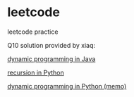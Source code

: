 # leetcode
leetcode practice

Q10 solution provided by xiaq: 

[dynamic programming in Java](https://gist.github.com/xiaq/74cbe74fdb13dec5e735aa3d04157996)

[recursion in Python](https://gist.github.com/xiaq/413fdf1c867bbfab2c0153734462fa42)

[dynamic programming in Python (memo)](https://gist.github.com/xiaq/6f0a03c46748e5b0a2e32fc56fc401eb)
